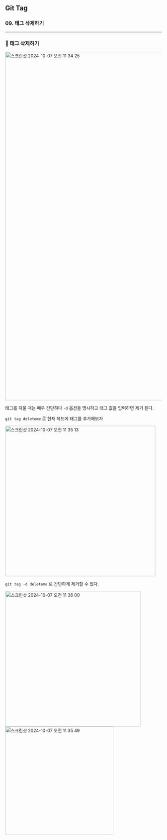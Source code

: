 ## Git Tag

### 09. 태그 삭제하기

---

### 📌 태그 삭제하기

<img width="1119" alt="스크린샷 2024-10-07 오전 11 34 25" src="https://github.com/user-attachments/assets/d2ba26c3-937e-4bc6-9c00-d76661f9756e">

태그를 지울 때는 매우 간단하다 `-d` 옵션을 명시하고 태그 값을 입력하면 제거 된다.

`git tag deleteme` 로 현재 헤드에 태그를 추가해보자

<img width="483" alt="스크린샷 2024-10-07 오전 11 35 13" src="https://github.com/user-attachments/assets/ab24949f-74da-458e-9c68-c2cb766021e6">

`git tag -d deleteme` 로 간단하게 제거할 수 있다.

<img width="435" alt="스크린샷 2024-10-07 오전 11 36 00" src="https://github.com/user-attachments/assets/ed912680-d22b-4116-812e-67c904fd7278">
<img width="348" alt="스크린샷 2024-10-07 오전 11 35 49" src="https://github.com/user-attachments/assets/785fc4bb-3493-40e2-845f-75076128c1ae">

